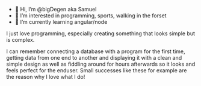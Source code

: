 - 👋 Hi, I’m @bigDegen aka Samuel
- 👀 I’m interested in programming, sports, walking in the forset
- 🌱 I’m currently learning angular/node

I just love programming, especially creating something that looks simple but is complex. 

I can remember connecting a database with a program for the first time, getting data from one end to another and displaying it with a clean and simple design as well as fiddling around for hours afterwards so it looks and feels perfect for the enduser.
Small successes like these for example are the reason why I love what I do!
